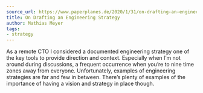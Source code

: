 ```yaml
---
source_url: https://www.paperplanes.de/2020/1/31/on-drafting-an-engineering-strategy.html
title: On Drafting an Engineering Strategy
author: Mathias Meyer
tags:
- strategy
---
```


As a remote CTO I considered a documented engineering strategy one of the key tools to provide direction and context. Especially when I’m not around during discussions, a frequent occurrence when you’re to nine time zones away from everyone. Unfortunately, examples of engineering strategies are far and few in between. There’s plenty of examples of the importance of having a vision and strategy in place though.
